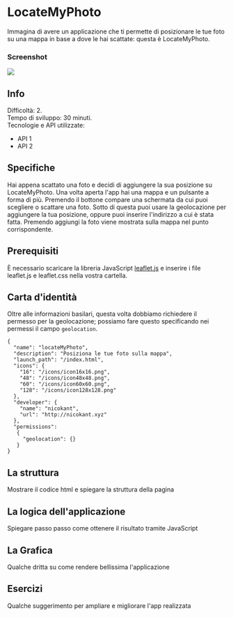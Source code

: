 # LocateMyPhoto
Immagina di avere un applicazione che ti permette di posizionare le tue foto su una mappa in base a dove le hai scattate: questa è LocateMyPhoto.

### Screenshot
![](path/to/image)

## Info
Difficoltà: 2.  
Tempo di sviluppo: 30 minuti.  
Tecnologie e API utilizzate:
* API 1
* API 2

## Specifiche
Hai appena scattato una foto e decidi di aggiungere la sua posizione su LocateMyPhoto. Una volta aperta l'app hai una mappa e un pulsante a forma di più. Premendo il bottone compare una schermata da cui puoi scegliere o scattare una foto. Sotto di questa puoi usare la geolocazione per aggiungere la tua posizione, oppure puoi inserire l'indirizzo a cui è stata fatta. Premendo aggiungi la foto viene mostrata sulla mappa nel punto corrispondente.

## Prerequisiti
È necessario scaricare la libreria JavaScript [leaflet.js]("http://leafletjs.org") e inserire i file leaflet.js e leaflet.css nella vostra cartella.

## Carta d'identità
Oltre alle informazioni basilari, questa volta dobbiamo richiedere il permesso per la geolocazione; possiamo fare questo specificando nei permessi il campo `geolocation`.
```
{
  "name": "locateMyPhoto",
  "description": "Posiziona le tue foto sulla mappa",
  "launch_path": "/index.html",
  "icons": {
    "16": "/icons/icon16x16.png",
    "48": "/icons/icon48x48.png",
    "60": "/icons/icon60x60.png",
    "128": "/icons/icon128x128.png"
  },
  "developer": {
    "name": "nicokant",
    "url": "http://nicokant.xyz"
  },
  "permissions":
   {
     "geolocation": {}
   }
}
```

## La struttura
Mostrare il codice html e spiegare la struttura della pagina

## La logica dell'applicazione
Spiegare passo passo come ottenere il risultato tramite JavaScript

## La Grafica
Qualche dritta su come rendere bellissima l'applicazione

## Esercizi
Qualche suggerimento per ampliare e migliorare l'app realizzata